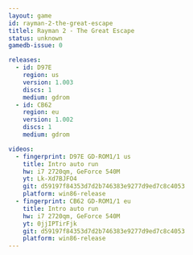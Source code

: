 ```yaml
---
layout: game
id: rayman-2-the-great-escape
titlel: Rayman 2 - The Great Escape
status: unknown
gamedb-issue: 0

releases:
  - id: D97E
    region: us
    version: 1.003
    discs: 1
    medium: gdrom
  - id: CB62
    region: eu
    version: 1.002
    discs: 1
    medium: gdrom

videos:
  - fingerprint: D97E GD-ROM1/1 us
    title: Intro auto run
    hw: i7 2720qm, GeForce 540M
    yt: Lk-Xd7BJFO4
    git: d59197f84353d7d2b746383e9277d9ed7c8c4053
    platform: win86-release
  - fingerprint: CB62 GD-ROM1/1 eu
    title: Intro auto run
    hw: i7 2720qm, GeForce 540M
    yt: 0jjIPTirFjk
    git: d59197f84353d7d2b746383e9277d9ed7c8c4053
    platform: win86-release
---
```

